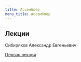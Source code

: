```yaml
---
title: Ассемблер
menu_title: Ассемблер
---
```


## Лекции

Сибиряков Александр Евгеньевич

[Первая лекция](lectures/1)